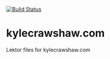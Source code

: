 [![Build Status](https://travis-ci.org/kylecrawshaw/kylecrawshaw.com.svg?branch=master)](https://travis-ci.org/kylecrawshaw/kylecrawshaw.com)
# kylecrawshaw.com
Lektor files for kylecrawshaw.com
